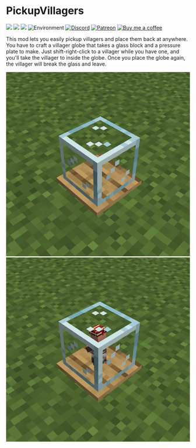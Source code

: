 # PickupVillagers

![](https://flat.badgen.net/github/license/efekos/PickupVillagers)
![](https://flat.badgen.net/github/stars/efekos/PickupVillagers)
![](https://flat.badgen.net/github/release/efekos/PickupVillagers)
![Environment](https://img.shields.io/badge/Enviroment-Client-blue)
[![Discord](https://badgen.net/discord/members/8PPgcmYNf4)](https://efekos.dev/discord)
[![Patreon](https://badgen.net/static/Support/Patreon/orange?icon=patreon)](https://efekos.dev/patreon)
[![Buy me a coffee](https://badgen.net/static/Support/Buy%20Me%20A%20Coffee/yellow?icon=buymeacoffee)](https://efekos.dev/bmac)

This mod lets you easily pickup villagers and place them back at anywhere. You have to craft a villager globe that takes
a glass block and a pressure plate to make. Just shift-right-click to a villager while you have one, and you'll take the
villager to inside the globe. Once you place the globe again, the villager will break the glass and leave.

![Villager Globe](https://raw.githubusercontent.com/efekos/PickupVillagers/master/images/globe.png)
![Villager Globe with a Librarian inside it](https://raw.githubusercontent.com/efekos/PickupVillagers/master/images/globe_lib.png)